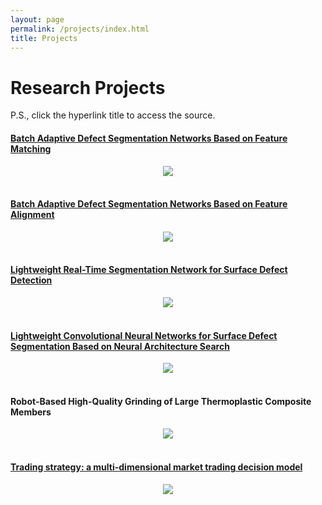 ```yaml
---
layout: page
permalink: /projects/index.html
title: Projects
---
```


# Research Projects

P.S., click the hyperlink title to access the source.<br>

#### [Batch Adaptive Defect Segmentation Networks Based on Feature Matching](https://max-chenb.github.io/mypaper/Match.pdf)

<center>
<img src="/images/match.png">
</center>
<br>

#### [Batch Adaptive Defect Segmentation Networks Based on Feature Alignment](https://max-chenb.github.io/mypaper/BANet.pdf)

<center>
<img src="/images/stn.png">
</center>
<br>

#### [Lightweight Real-Time Segmentation Network for Surface Defect Detection](https://max-chenb.github.io/mypaper/ANet.pdf)

<center>
<img src="/images/A_Net.png">
</center>
<br>

#### [Lightweight Convolutional Neural Networks for Surface Defect Segmentation Based on Neural Architecture Search](https://max-chenb.github.io/mypaper/SDINAS.pdf)

<center>
<img src="/images/SDI_NAS.png">
</center>

<br>

#### Robot-Based High-Quality Grinding of Large Thermoplastic Composite Members

<center>
<img src="/images/robot.png">
</center>
<br>

#### [Trading strategy: a multi-dimensional market trading decision model](https://max-chenb.github.io/mypaper/2202981.pdf)

<center>
<img src="/images/2202981.png">
</center>
<br>

<br>

<!-- ---

# Open-source Projects

<br>

#### [FZU-Flying-Book 福州大学飞跃手册](https://fzu-fly.online/)

This is the flying handbook for FZU students. Many outstanding graduates of Fuzhou University leave their unique experiences, valuable wisdom, and sincere wishes in this flying-handbook.

#### [FZU-LaTeX-template 精美学术模版](https://github.com/GuangLun2000/FZU-latex-template)

Many elegant LaTeX templates designed for FZU students, including Beamer Theme Slides, Recommendation Letters and Undergraduate Thesis Template.

#### [miec-lance 自动化系修读材料](https://github.com/GuangLun2000/miec-lance )

This repo is where I keep track of my incredible journey at FZU-MIEC. You can learn RIDS & CSEE better by refering to this repo, but **please do not directly copy my assignments, codes and any reports!** -->
